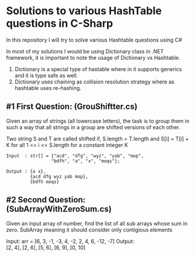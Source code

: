 # Solutions to various HashTable questions in C-Sharp

In this repository I will try to solve various Hashtable questions using C#

In most of my solutions I would be using Dictionary class in .NET framework, it is important to note the usage of Dictionary vs Hashtable.

1. Dictionary is a special type of hastable where in it supports generics and it is type safe as well.
2. Dictionary uses chaining as collision resolution strategy where as hashtable uses re-hashing.


#1 First Question: (GrouShiftter.cs)
-------------------------------------------------------------------------------------------------------------------
  Given an array of strings (all lowercase letters), the task is to group them in such a way that all strings in a group are shifted versions of each other.

  Two string S and T are called shifted if,
  S.length = T.length 
  and
  S[i] = T[i] + K for all 1 <= i <= S.length  for a constant integer K

    Input  : str[] = {"acd", "dfg", "wyz", "yab", "mop",
                     "bdfh", "a", "x", "moqs"};

    Output : {a x}, 
             {acd dfg wyz yab mop},
             {bdfh moqs}

#2 Second Question: (SubArrayWithZeroSum.cs)
---------------------------------------------------------------------------------------------------------------------

Given an input array of number, find the list of all sub arrays whose sum in zero. 
SubArray meaning it should consider only contigious elements

Input:  arr = [6, 3, -1, -3, 4, -2, 2,
             4, 6, -12, -7]
Output:  
[2, 4],
[2, 6],
[5, 6],
[6, 9],
[0, 10]
